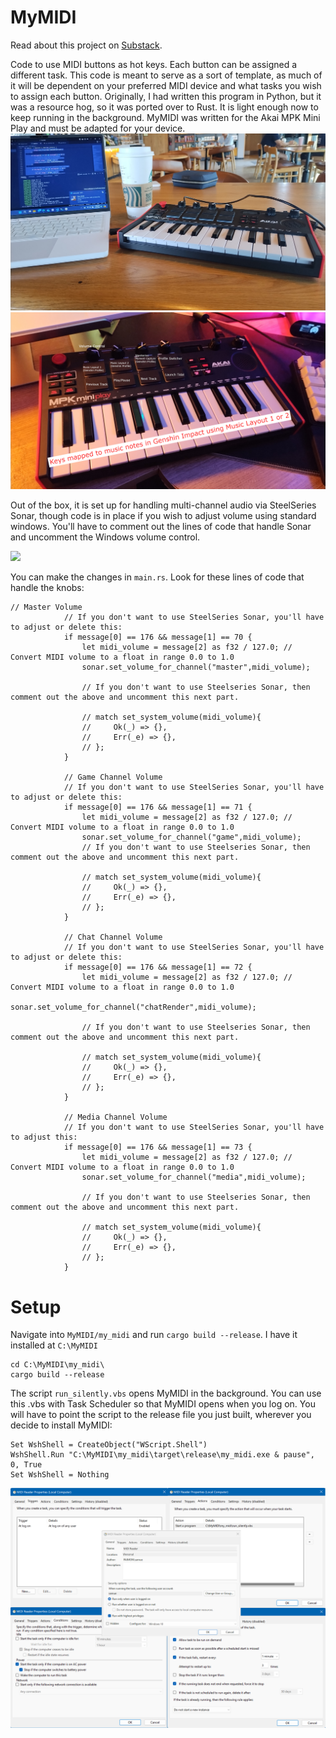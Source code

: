 # MyMIDI
Read about this project on [Substack](https://alshival.substack.com/p/a-coders-guide-to-midi-driven-hotkeys).

Code to use MIDI buttons as hot keys. Each button can be assigned a different task. This code is meant to serve as a sort of template, as much of it will be dependent on your preferred MIDI device and what tasks you wish to assign each button.
Originally, I had written this program in Python, but it was a resource hog, so it was ported over to Rust. It is light enough now to keep running in the background. MyMIDI was written for the Akai MPK Mini Play and must be adapted for your device.
<img src="https://github.com/alshival/MyMIDI/blob/main/media/IMG_20240406_140035397.jpg">
<img src="https://github.com/alshival/MyMIDI/blob/main/media/IMG_20240405_1927445722.jpg">

Out of the box, it is set up for handling multi-channel audio via SteelSeries Sonar, though code is in place if you wish to adjust volume using standard windows. You'll have to comment out the lines of code that handle Sonar and uncomment the Windows volume control.

<img src="https://github.com/alshival/MyMIDI/blob/main/media/demo.gif">

You can make the changes in `main.rs`. Look for these lines of code that handle the knobs:
```
// Master Volume
            // If you don't want to use SteelSeries Sonar, you'll have to adjust or delete this:
            if message[0] == 176 && message[1] == 70 {
                let midi_volume = message[2] as f32 / 127.0; // Convert MIDI volume to a float in range 0.0 to 1.0
                sonar.set_volume_for_channel("master",midi_volume);

                // If you don't want to use Steelseries Sonar, then comment out the above and uncomment this next part.

                // match set_system_volume(midi_volume){
                //     Ok(_) => {},
                //     Err(_e) => {},
                // };
            }

            // Game Channel Volume
            // If you don't want to use SteelSeries Sonar, you'll have to adjust or delete this:
            if message[0] == 176 && message[1] == 71 {
                let midi_volume = message[2] as f32 / 127.0; // Convert MIDI volume to a float in range 0.0 to 1.0
                sonar.set_volume_for_channel("game",midi_volume);
                // If you don't want to use Steelseries Sonar, then comment out the above and uncomment this next part.

                // match set_system_volume(midi_volume){
                //     Ok(_) => {},
                //     Err(_e) => {},
                // };
            }

            // Chat Channel Volume
            // If you don't want to use SteelSeries Sonar, you'll have to adjust or delete this:
            if message[0] == 176 && message[1] == 72 {
                let midi_volume = message[2] as f32 / 127.0; // Convert MIDI volume to a float in range 0.0 to 1.0
                sonar.set_volume_for_channel("chatRender",midi_volume);

                // If you don't want to use Steelseries Sonar, then comment out the above and uncomment this next part.

                // match set_system_volume(midi_volume){
                //     Ok(_) => {},
                //     Err(_e) => {},
                // };
            }

            // Media Channel Volume
            // If you don't want to use SteelSeries Sonar, you'll have to adjust this:
            if message[0] == 176 && message[1] == 73 {
                let midi_volume = message[2] as f32 / 127.0; // Convert MIDI volume to a float in range 0.0 to 1.0
                sonar.set_volume_for_channel("media",midi_volume);

                // If you don't want to use Steelseries Sonar, then comment out the above and uncomment this next part.

                // match set_system_volume(midi_volume){
                //     Ok(_) => {},
                //     Err(_e) => {},
                // };
            }
```

# Setup

Navigate into `MyMIDI/my_midi` and run `cargo build --release`. I have it installed at `C:\MyMIDI`

```
cd C:\MyMIDI\my_midi\
cargo build --release
```

The script `run_silently.vbs` opens MyMIDI in the background. You can use this .vbs with Task Scheduler so that MyMIDI opens when you log on. You will have to point the script to the release file you just built, wherever you decide to install MyMIDI:
```
Set WshShell = CreateObject("WScript.Shell")
WshShell.Run "C:\MyMIDI\my_midi\target\release\my_midi.exe & pause", 0, True
Set WshShell = Nothing
```
<img src="https://github.com/alshival/MyMIDI/blob/main/media/Screenshot%202024-04-06%20194707.png">
